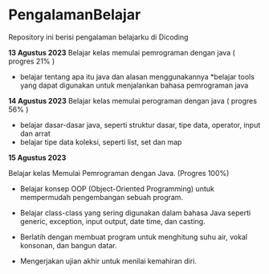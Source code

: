 # PengalamanBelajar
Repository ini berisi pengalaman belajarku di Dicoding

**13 Agustus 2023**
Belajar kelas memulai pemrograman dengan java ( progres 21% )
  * belajar tentang apa itu java dan alasan menggunakannya
  *belajar tools yang dapat digunakan untuk menjalankan bahasa pemrograman java

**14 Agustus 2023**
Belajar kelas memulai perograman dengan java ( progres 56% )
  * belajar dasar-dasar java, seperti struktur dasar, tipe data, operator, input dan arrat
  * belajar tipe data koleksi, seperti list, set dan map

**15 Agustus 2023**  

Belajar kelas Memulai Pemrograman dengan Java. (Progres 100%)

  * Belajar konsep OOP (Object-Oriented Programming) untuk mempermudah pengembangan sebuah program.

  * Belajar class-class yang sering digunakan dalam bahasa Java seperti generic, exception, input output, date time, dan casting. 

  * Berlatih dengan membuat program untuk menghitung suhu air, vokal konsonan, dan bangun datar. 

  * Mengerjakan ujian akhir untuk menilai kemahiran diri.
